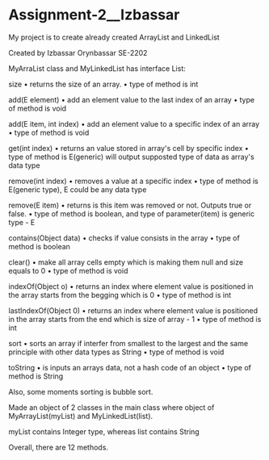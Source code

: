 # Assignment-2__Izbassar
My project is to create already created ArrayList and LinkedList

Created by Izbassar Orynbassar
SE-2202

MyArraList class and MyLinkedList has interface List:

size
•	returns the size of an array.
•	type of method is int

add(E element)
•	add an element value to the last index of an array
•	type of method is void

add(E item, int index)
•	add an element value to a specific index of an array
•	type of method is void

get(int index)
•	returns an value stored in array's cell by specific index
•	type of method is E(generic) will output supposted type of data as array's data type

remove(int index)
•	removes a value at a specific index
•	type of method is E(generic type), E could be any data type

remove(E item)
•	returns is this item was removed or not. Outputs true or false.
•	type of method is boolean, and type of parameter(item) is generic type - E

contains(Object data)
•	checks if value consists in the array
•	type of method is boolean

clear()
•	make all array cells empty which is making them null and size equals to 0
•	type of method is void

indexOf(Object o)
•	returns an index where element value is positioned in the array starts from the begging which is 0
•	type of method is int

lastIndexOf(Object 0)
•	returns an index where element value is positioned in the array starts from the end which is size of array - 1
•	type of method is int

sort
•	sorts an array if interfer from smallest to the largest and the same principle with other data types as String
•	type of method is void

toString
• is inputs an arrays data, not a hash code of an object
•	type of method is String

Also, some moments sorting is bubble sort.

Made an object of 2 classes in the main class where object of MyArrayList(myList) and MyLinkedList(list). 

myList contains Integer type, whereas list contains String

Overall, there are 12 methods.
